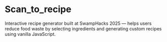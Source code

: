 # Scan_to_recipe
Interactive recipe generator built at SwampHacks 2025 — helps users reduce food waste by selecting ingredients and generating custom recipes using vanilla JavaScript.
